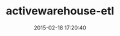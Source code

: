 ---
layout: post
title:  "activewarehouse-etl"
repo:   "activewarehouse/activewarehouse-etl"
date:   2015-02-18 17:20:40
gemurl: https://github.com/activewarehouse/activewarehouse-etl
---